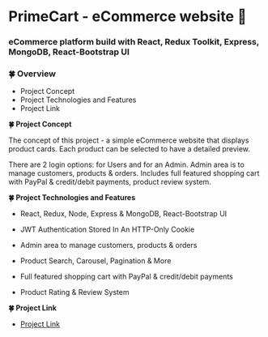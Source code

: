 # PrimeCart - eCommerce website :seedling:

### eCommerce platform build with React, Redux Toolkit, Express, MongoDB, React-Bootstrap UI

### :four_leaf_clover: Overview

- Project Concept
- Project Technologies and Features
- Project Link

**:four_leaf_clover: Project Concept**

The concept of this project - a simple eCommerce website that displays product cards. Each product can be selected to have a detailed preview.

There are 2 login options: for Users and for an Admin. Admin area is to manage customers, products & orders. Includes full featured shopping cart with PayPal & credit/debit payments, product review system.

**:four_leaf_clover: Project Technologies and Features**

- React, Redux, Node, Express & MongoDB, React-Bootstrap UI

- JWT Authentication Stored In An HTTP-Only Cookie

- Admin area to manage customers, products & orders

- Product Search, Carousel, Pagination & More

- Full featured shopping cart with PayPal & credit/debit payments

- Product Rating & Review System

**:four_leaf_clover: Project Link**

- [Project Link]()
